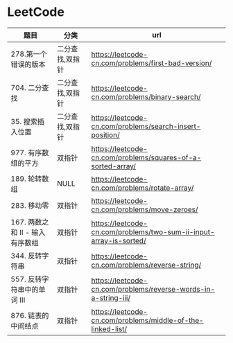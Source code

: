# LeetCode

| 题目                          | 分类                | url                                                         |
|-----------------------------|--------------------|-------------------------------------------------------------|
| 278.第一个错误的版本                | 二分查找,双指针       | https://leetcode-cn.com/problems/first-bad-version/         |
| 704. 二分查找                   | 二分查找,双指针       | https://leetcode-cn.com/problems/binary-search/             |
| 35. 搜索插入位置                  | 二分查找,双指针       | https://leetcode-cn.com/problems/search-insert-position/    |
| 977. 有序数组的平方                | 双指针               | https://leetcode-cn.com/problems/squares-of-a-sorted-array/ |
| 189. 轮转数组                   | NULL               | https://leetcode-cn.com/problems/rotate-array/              |
| 283. 移动零                    | 双指针              | https://leetcode-cn.com/problems/move-zeroes/              |
| 167. 两数之和 II - 输入有序数组    | 双指针              | https://leetcode-cn.com/problems/two-sum-ii-input-array-is-sorted/              |
| 344. 反转字符串    | 双指针              | https://leetcode-cn.com/problems/reverse-string/              |
| 557. 反转字符串中的单词 III    | 双指针              | https://leetcode-cn.com/problems/reverse-words-in-a-string-iii/              |
| 876. 链表的中间结点    | 双指针              | https://leetcode-cn.com/problems/middle-of-the-linked-list/              |